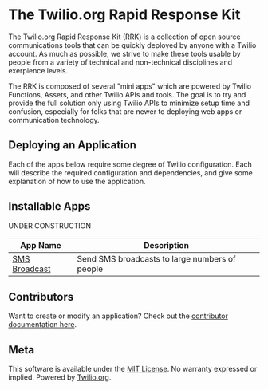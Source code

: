 # The Twilio.org Rapid Response Kit

The Twilio.org Rapid Response Kit (RRK) is a collection of open source communications tools that can be quickly deployed by anyone with a Twilio account. As much as possible, we strive to make these tools usable by people from a variety of technical and non-technical disciplines and exerpience levels.

The RRK is composed of several "mini apps" which are powered by Twilio Functions, Assets, and other Twilio APIs and tools. The goal is to try and provide the full solution only using Twilio APIs to minimize setup time and confusion, especially for folks that are newer to deploying web apps or communication technology.

## Deploying an Application

Each of the apps below require some degree of Twilio configuration. Each will describe the required configuration and dependencies, and give some explanation of how to use the application.

## Installable Apps

UNDER CONSTRUCTION

| App Name | Description |
| --- | --- |
| [SMS Broadcast](docs/broadcast.md) | Send SMS broadcasts to large numbers of people |

## Contributors

Want to create or modify an application? Check out the [contributor documentation here](docs/contributors.md).

## Meta

This software is available under the [MIT License](LICENSE). No warranty expressed or implied. Powered by [Twilio.org](https://www.twilio.org).
